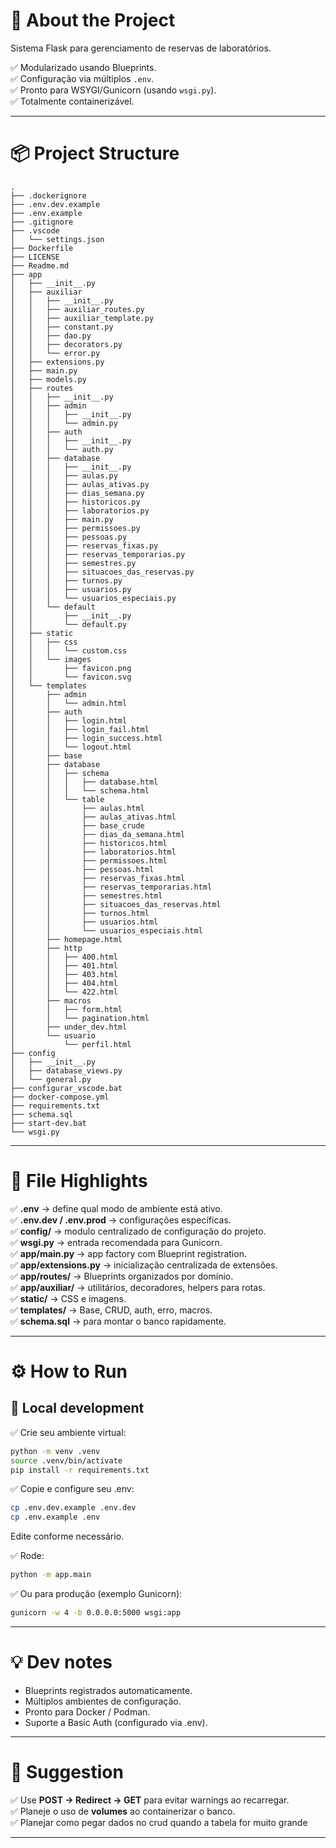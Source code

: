 # 🧭 About the Project

Sistema Flask para gerenciamento de reservas de laboratórios.

✅ Modularizado usando Blueprints.  
✅ Configuração via múltiplos `.env`.  
✅ Pronto para WSYGI/Gunicorn (usando `wsgi.py`).  
✅ Totalmente containerizável.

---

# 📦 Project Structure

```
.
├── .dockerignore
├── .env.dev.example
├── .env.example
├── .gitignore
├── .vscode
│   └── settings.json
├── Dockerfile
├── LICENSE
├── Readme.md
├── app
│   ├── __init__.py
│   ├── auxiliar
│   │   ├── __init__.py
│   │   ├── auxiliar_routes.py
│   │   ├── auxiliar_template.py
│   │   ├── constant.py
│   │   ├── dao.py
│   │   ├── decorators.py
│   │   └── error.py
│   ├── extensions.py
│   ├── main.py
│   ├── models.py
│   ├── routes
│   │   ├── __init__.py
│   │   ├── admin
│   │   │   ├── __init__.py
│   │   │   └── admin.py
│   │   ├── auth
│   │   │   ├── __init__.py
│   │   │   └── auth.py
│   │   ├── database
│   │   │   ├── __init__.py
│   │   │   ├── aulas.py
│   │   │   ├── aulas_ativas.py
│   │   │   ├── dias_semana.py
│   │   │   ├── historicos.py
│   │   │   ├── laboratorios.py
│   │   │   ├── main.py
│   │   │   ├── permissoes.py
│   │   │   ├── pessoas.py
│   │   │   ├── reservas_fixas.py
│   │   │   ├── reservas_temporarias.py
│   │   │   ├── semestres.py
│   │   │   ├── situacoes_das_reservas.py
│   │   │   ├── turnos.py
│   │   │   ├── usuarios.py
│   │   │   └── usuarios_especiais.py
│   │   └── default
│   │       ├── __init__.py
│   │       └── default.py
│   ├── static
│   │   ├── css
│   │   │   └── custom.css
│   │   └── images
│   │       ├── favicon.png
│   │       └── favicon.svg
│   └── templates
│       ├── admin
│       │   └── admin.html
│       ├── auth
│       │   ├── login.html
│       │   ├── login_fail.html
│       │   ├── login_success.html
│       │   └── logout.html
│       ├── base
│       ├── database
│       │   ├── schema
│       │   │   ├── database.html
│       │   │   └── schema.html
│       │   └── table
│       │       ├── aulas.html
│       │       ├── aulas_ativas.html
│       │       ├── base_crude
│       │       ├── dias_da_semana.html
│       │       ├── historicos.html
│       │       ├── laboratorios.html
│       │       ├── permissoes.html
│       │       ├── pessoas.html
│       │       ├── reservas_fixas.html
│       │       ├── reservas_temporarias.html
│       │       ├── semestres.html
│       │       ├── situacoes_das_reservas.html
│       │       ├── turnos.html
│       │       ├── usuarios.html
│       │       └── usuarios_especiais.html
│       ├── homepage.html
│       ├── http
│       │   ├── 400.html
│       │   ├── 401.html
│       │   ├── 403.html
│       │   ├── 404.html
│       │   └── 422.html
│       ├── macros
│       │   ├── form.html
│       │   └── pagination.html
│       ├── under_dev.html
│       └── usuario
│           └── perfil.html
├── config
│   ├── __init__.py
│   ├── database_views.py
│   └── general.py
├── configurar_vscode.bat
├── docker-compose.yml
├── requirements.txt
├── schema.sql
├── start-dev.bat
└── wsgi.py
```

---

# 📜 File Highlights

✅ **.env** → define qual modo de ambiente está ativo.  
✅ **.env.dev / .env.prod** → configurações específicas.  
✅ **config/** → modulo centralizado de configuração do projeto.  
✅ **wsgi.py** → entrada recomendada para Gunicorn.  
✅ **app/main.py** → app factory com Blueprint registration.  
✅ **app/extensions.py** → inicialização centralizada de extensões.  
✅ **app/routes/** → Blueprints organizados por domínio.  
✅ **app/auxiliar/** → utilitários, decoradores, helpers para rotas.  
✅ **static/** → CSS e imagens.  
✅ **templates/** → Base, CRUD, auth, erro, macros.  
✅ **schema.sql** → para montar o banco rapidamente.

---

# ⚙️ How to Run

## 📌 Local development

✅ Crie seu ambiente virtual:
```bash
python -m venv .venv
source .venv/bin/activate
pip install -r requirements.txt
```

✅ Copie e configure seu .env:
```bash
cp .env.dev.example .env.dev
cp .env.example .env
```
Edite conforme necessário.

✅ Rode:
```bash
python -m app.main
```

✅ Ou para produção (exemplo Gunicorn):
```bash
gunicorn -w 4 -b 0.0.0.0:5000 wsgi:app
```

---

# 💡 Dev notes
* Blueprints registrados automaticamente.
* Múltiplos ambientes de configuração.
* Pronto para Docker / Podman.
* Suporte a Basic Auth (configurado via .env).

---

# 📌 Suggestion
✅ Use **POST → Redirect → GET** para evitar warnings ao recarregar.  
✅ Planeje o uso de **volumes** ao containerizar o banco.  
✅ Planejar como pegar dados no crud quando a tabela for muito grande  

---
